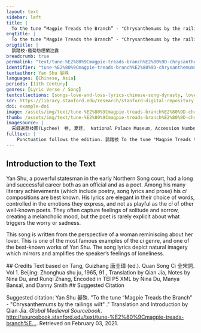 ```yaml
---
layout: text
sidebar: left
title: |
  To the tune “Magpie Treads the Branch” - "Chrysanthemums by the railings wilt" | 鹊踏枝·檻菊愁煙蘭泣露
engtitle: |
  To the tune “Magpie Treads the Branch” - "Chrysanthemums by the railings wilt"
origtitle: |
  鹊踏枝·檻菊愁煙蘭泣露
breadcrumb: true
permalink: "text/tune-%E2%80%9Cmagpie-treads-branch%E2%80%9D-chrysanthemums-railings-wilt"
identifier: "tune-%E2%80%9Cmagpie-treads-branch%E2%80%9D-chrysanthemums-railings-wilt"
textauthor: Yan Shu 晏殊
languages: [Chinese, Asia]
periods: [11th Century]
genres: [Lyric Verse / Song]
textcollections: [songs-love-and-loss-lyrics-chinese-song-dynasty, love-songs-medieval-world-lyrics-europe-and-asia]
sdr: https://library.stanford.edu/research/stanford-digital-repository 
doi: example-doi 
image: /assets/img/text/tune-%E2%80%9Cmagpie-treads-branch%E2%80%9D-chrysanthemums-railings-wilt.jpg
thumb: /assets/img/text/tune-%E2%80%9Cmagpie-treads-branch%E2%80%9D-chrysanthemums-railings-wilt-thumb.jpg
imagesource: |
  宋錢選荔枝圖(Lychee)　卷, 夏珪,  National Palace Museum, Accession Number: K2A001487N000000000PAB [Public Domain]
fulltext: |
    Punctuation follows the edition. 鹊踏枝 To the tune "Magpie Treads the Branch" 檻菊愁煙蘭泣露。 Chrysanthemums by the railings wilt in the mist, the orchids weep dew. 羅幕輕寒， Inside the silken bed canopy Refers to silky curtain, mostly used in wealthy families. , it is slightly cold; 燕子雙飛去。 Swallows fly away in pairs. 明月不諳離恨苦。 The bright moon does not know the bitterness of parting; 斜光到曉穿朱戶。 Its slanting light penetrates my painted window until daybreak. 昨夜西風凋碧樹。 Last night, the west wind withered the emerald tree. 獨上高樓， Alone, I ascended the high tower Refers to an ancient Chinese tower, which is typically high and has many floors, originally for military usage, but when discarded, most towers became gathering places for poets alike. , 望盡天涯路。 to stare at the road that leads to the edge of the world. 欲寄彩箋兼尺素。 I want to send letters on colored paper Refers to the exquisite paper that people used to write poems or songs on. and white silk, 山長水闊知何處。 The mountains are wide, the rivers broad, how do I know where you are? 
---
```

## Introduction to the Text 
<p>Yan Shu, a powerful statesman in the early Northern Song court, had a long and successful career both as an official and as a poet. Among his many literary achievements (which include poetry, song lyrics and prose) his <em>ci</em> compositions are best known. His lyrics are elegant in their choice of words, controlled in the emotions they express, and not as playful as the <em>ci</em> of other well-known poets. They often capture feelings of solitude and sorrow, creating a melancholic mood, but the poet is rarely explicit about what triggers the worry or sadness.</p> <p dir="ltr" id="docs-internal-guid-b660f106-7fff-e393-b200-7cf00846c653">This song is written from the perspective of a woman reminiscing about her lover. This is one of the most famous examples of the <em>ci</em> genre, and one of the best-known works of Yan Shu. The song lyrics depict natural imagery which mirrors and amplifies the speaker’s feelings of loneliness.</p>
## Credits
Text based on Tang, Guizhang 唐圭璋 (ed.). Quan Song Ci 全宋詞. Vol 1. Beijing: Zhonghua shu ju, 1965, 91., 
Translation by Qian Jia, Notes by Nina Du,  and Runqi Zhang, 
Encoded in TEI P5 XML by Nina Du, Manya Bansal,  and Danny Smith
## Suggested Citation
<p>Suggested citation: Yan Shu 晏殊.  "To the tune “Magpie Treads the Branch” - "Chrysanthemums by the railings wilt" ." Translation and Introduction by Qian Jia. <em>Global Medieval Sourcebook</em>. <a href="http://sourcebook.stanford.edu/text/tune-%E2%80%9Cmagpie-treads-branch%E2%80%9D-chrysanthemums-railings-wilt">http://sourcebook.stanford.edu/text/tune-%E2%80%9Cmagpie-treads-branch%E...</a>. Retrieved on February 03, 2021.</p>